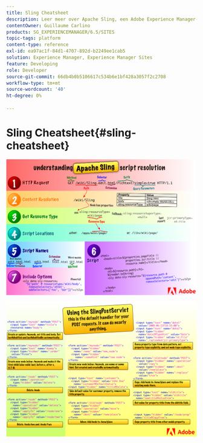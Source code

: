 ```yaml
---
title: Sling Cheatsheet
description: Leer meer over Apache Sling, een Adobe Experience Manager-technologie voor de basis, aan de hand van dit referentiediagram.
contentOwner: Guillaume Carlino
products: SG_EXPERIENCEMANAGER/6.5/SITES
topic-tags: platform
content-type: reference
exl-id: ea97ac1f-84d1-4707-892d-b2249ee1cab5
solution: Experience Manager, Experience Manager Sites
feature: Developing
role: Developer
source-git-commit: 66db4b0b5106617c534b6e1bf428a3057f2c2708
workflow-type: tm+mt
source-wordcount: '40'
ht-degree: 0%

---
```


# Sling Cheatsheet{#sling-cheatsheet}

![Apache Sling-scriptoplossing.](assets/sling-cheatsheet-01.png)

![Gebruikend SlingPostServlet - dit is de standaardmanager voor uw verzoeken van de POST; het kan bijna om het even wat doen.](assets/sling-cheatsheet-02.png)
